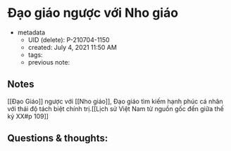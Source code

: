 # Đạo giáo ngược với Nho giáo

- metadata
	- UID (delete): P-210704-1150
	- created: July 4, 2021 11:50 AM
	- tags:
	- previous note:

## Notes
[[Đạo Giáo]] ngược với [[Nho giáo]], Đạo giáo tìm kiếm hạnh phúc cá nhân với thái độ tách biệt chính trị.[[Lịch sử Việt Nam từ nguồn gốc đến giữa thế kỷ XX#p 109]]

## Questions & thoughts:

